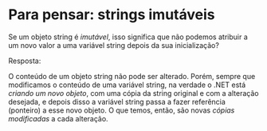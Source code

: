 ﻿# Para pensar: strings imutáveis

Se um objeto string é _imutável_, isso significa que não podemos
atribuir a um novo valor a uma variável string depois da sua inicialização?

Resposta:

O conteúdo de um objeto string não pode ser alterado.
Porém, sempre que modificamos o conteúdo de uma variável string, 
na verdade o .NET está _criando um novo objeto_, com uma cópia da string original e com a alteração desejada,
e depois disso a variável string passa a fazer referência (ponteiro) a esse novo objeto. 
O que temos, então, são novas _cópias modificadas_ a cada alteração.
